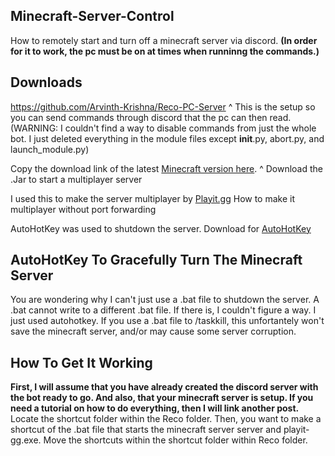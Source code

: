 ## Minecraft-Server-Control
How to remotely start and turn off a minecraft server via discord. **(In order for it to work, the pc must be on at times when runninng the commands.)**

## Downloads
https://github.com/Arvinth-Krishna/Reco-PC-Server
^ This is the setup so you can send commands through discord that the pc can then read. 
(WARNING: I couldn't find a way to disable commands from just the whole bot. I just deleted everything in the module files except __init__.py, abort.py, and launch_module.py)

Copy the download link of the latest [Minecraft version here](https://www.minecraft.net/en-us/download/server/).
^ Download the .Jar to start a multiplayer server

I used this to make the server multiplayer by [Playit.gg](https://playit.gg/)
How to make it multiplayer without port forwarding

AutoHotKey was used to shutdown the server. Download for [AutoHotKey](https://www.autohotkey.com/)

## AutoHotKey To Gracefully Turn The Minecraft Server 
You are wondering why I can't just use a .bat file to shutdown the server. A .bat cannot write to a different .bat file. 
If there is, I couldn't figure a way. I just used autohotkey. 
If you use a .bat file to /taskkill, this unfortantely won't save the minecraft server, and/or may cause some server corruption. 


## How To Get It Working
**First, I will assume that you have already created the discord server with the bot ready to go. 
And also, that your minecraft server is setup. 
If you need a tutorial on how to do everything, then I will link another post.**
Locate the shortcut folder within the Reco folder. 
Then, you want to make a shortcut of the .bat file that starts the minecraft server server and playit-gg.exe.
Move the shortcuts within the shortcut folder within Reco folder. 


